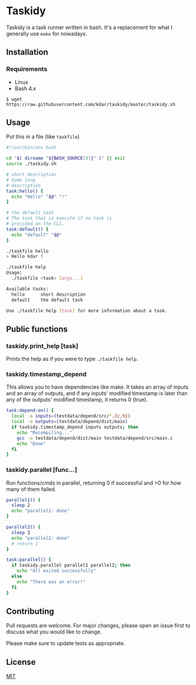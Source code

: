 # Taskidy

Taskidy is a task runner written in bash. It's a replacement for what I generally use `make` for nowadays.

## Installation

### Requirements

* Linux
* Bash 4.x

`$ wget https://raw.githubusercontent.com/kdar/taskidy/master/taskidy.sh`

## Usage

Put this in a file (like `taskfile`)

```bash
#!/usr/bin/env bash

cd "$( dirname "${BASH_SOURCE[0]}" )" || exit
source ./taskidy.sh

# short description
# Some long
# description
task:hello() {  
  echo "Hello" "$@" "!"
}

# the default task
# The task that is execute if no task is
# provided on the CLI.
task:default() {
  echo "default" "$@"
}
```

```bash
./taskfile hello
> Hello kdar !
```

```bash
./taskfile help  
Usage:
  ./taskfile <task> [args...]

Available tasks:
  hello      short description
  default    the default task  

Use ./taskfile help [task] for more information about a task.
```

## Public functions

### taskidy.print_help [task]

Prints the help as if you were to type `./taskfile help`.

### taskidy.timestamp_depend <inputs> <outputs>

This allows you to have dependencies like make. It takes an array of inputs and an array of outputs, and if any inputs' modified timestamp is later than any of the outputs' modified timestamp, it returns 0 (true).

```bash
task:depend-on() {
  local -a inputs=(testdata/depend/src/*.{c,h})
  local -a outputs=(testdata/depend/dist/main)
  if taskidy.timestamp_depend inputs outputs; then
    echo "Recompiling..."
    gcc -o testdata/depend/dist/main testdata/depend/src/main.c
    echo "Done"
  fi
}
```

### taskidy.parallel [func...]

Run functions/cmds in parallel, returning 0 if successful and >0 for how many of them failed.

```bash
parallel1() {
  sleep 2
  echo "parallel1: done"
}

parallel2() {
  sleep 3
  echo "parallel2: done"
  # return 1
}

task:parallel() {
  if taskidy.parallel parallel1 parallel2; then
    echo "All exited successfully"
  else
    echo "There was an error!"
  fi
}
```

## Contributing

Pull requests are welcome. For major changes, please open an issue first to discuss what you would like to change.

Please make sure to update tests as appropriate.

## License

[MIT](https://choosealicense.com/licenses/mit/)
